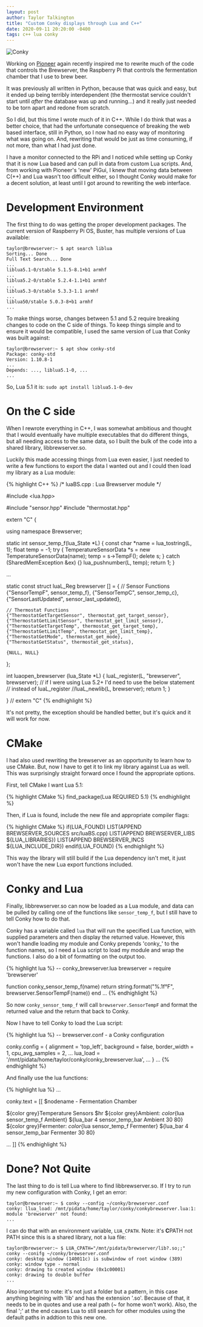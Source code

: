 ```yaml
---
layout: post
author: Taylor Talkington
title: "Custom Conky displays through Lua and C++"
date: 2020-09-11 20:20:00 -0400
tags: c++ lua conky
---
```


![Conky](/assets/brewserver-conky.png)

Working on [Pioneer](https://pioneerspacesim.net/#slide0) again recently inspired me to rewrite much of the code that controls the Brewserver, the Raspberry Pi that controls the fermentation chamber that I use to brew beer.

It was previously all written in Python, because that was quick and easy, but it ended up being terribly interdependent (the thermostat service couldn't start until *after* the database was up and running...) and it really just needed to be torn apart and redone from scratch.

So I did, but this time I wrote much of it in C++. While I do think that was a better choice, that had the unfortunate consequence of breaking the web based interface, still in Python, so I now had no easy way of monitoring what was going on. And, rewriting that would be just as time consuming, if not more, than what I had just done.

I have a monitor connected to the RPi and I noticed while setting up Conky that it is now Lua based and can pull in data from custom Lua scripts. And, from working with Pioneer's 'new' PiGui, I knew that moving data between C(++) and Lua wasn't too difficult either, so I thought Conky would make for a decent solution, at least until I got around to rewriting the web interface.

# Development Environment

The first thing to do was getting the proper development packages. The current version of Raspberry Pi OS, Buster, has multiple versions of Lua available:

~~~
taylor@brewserver:~ $ apt search liblua
Sorting... Done
Full Text Search... Done
...
liblua5.1-0/stable 5.1.5-8.1+b1 armhf
...
liblua5.2-0/stable 5.2.4-1.1+b1 armhf
...
liblua5.3-0/stable 5.3.3-1.1 armhf
...
liblua50/stable 5.0.3-8+b1 armhf
...
~~~

To make things worse, changes between 5.1 and 5.2 require breaking changes to code on the C side of things. To keep things simple and to ensure it would be compatible, I used the same version of Lua that Conky was built against:

~~~
taylor@brewserver:~ $ apt show conky-std
Package: conky-std
Version: 1.10.8-1
...
Depends: ..., liblua5.1-0, ...
...
~~~

So, Lua 5.1 it is: `sudo apt install liblua5.1-0-dev`

# On the C side

When I rewrote everything in C++, I was somewhat ambitious and thought that I would eventually have multiple executables that do different things, but all needing access to the same data, so I built the bulk of the code into a shared library, libbrewserver.so.

Luckily this made accessing things from Lua even easier, I just needed to write a few functions to export the data I wanted out and I could then load my library as a Lua module:

{% highlight C++ %}
/* luaBS.cpp : Lua Brewserver module */

#include <lua.hpp>

#include "sensor.hpp"
#include "thermostat.hpp"

extern "C" {

using namespace Brewserver;

static int sensor_temp_f(lua_State *L)
{
	const char *name = lua_tostring(L, 1);
	float temp = -1;
	try {
		TemperatureSensorData *s = new TemperatureSensorData(name);
		temp = s->TempF();
		delete s;
	} catch (SharedMemException &ex) {}
	lua_pushnumber(L, temp);
	return 1;
}

...

static const struct luaL_Reg brewserver [] = {
	// Sensor Functions
	{"SensorTempF", sensor_temp_f},
	{"SensorTempC", sensor_temp_c},
	{"SensorLastUpdated", sensor_last_updated},

	// Thermostat Functions
	{"ThermostatGetTargetSensor", thermostat_get_target_sensor},
	{"ThermostatGetLimitSensor", thermostat_get_limit_sensor},
	{"ThermostatGetTargetTemp", thermostat_get_target_temp},
	{"ThermostatGetLimitTemp", thermostat_get_limit_temp},
	{"ThermostatGetMode", thermostat_get_mode},
	{"ThermostatGetStatus", thermostat_get_status},

	{NULL, NULL}
};

int luaopen_brewserver (lua_State *L)
{
	luaL_register(L, "brewserver", brewserver);
	// if I were using Lua 5.2+ I'd need to use the below statement
	// instead of luaL_register
	//luaL_newlib(L, brewserver);
	return 1;
}

} // extern "C"
{% endhighlight %}

It's not pretty, the exception should be handled better, but it's quick and it will work for now.

# CMake

I had also used rewriting the brewserver as an opportunity to learn how to use CMake. But, now I have to get it to link my library against Lua as well. This was surprisingly straight forward once I found the appropriate options.

First, tell CMake I want Lua 5.1:

{% highlight CMake %}
find_package(Lua REQUIRED 5.1)
{% endhighlight %}

Then, if Lua is found, include the new file and appropriate compiler flags:

{% highlight CMake %}
if(LUA_FOUND)
	LIST(APPEND BREWSERVER_SOURCES src/luaBS.cpp)
	LIST(APPEND BREWSERVER_LIBS ${LUA_LIBRARIES})
	LIST(APPEND BREWSERVER_INCS ${LUA_INCLUDE_DIR})
endif(LUA_FOUND)
{% endhighlight %}

This way the library will still build if the Lua dependency isn't met, it just won't have the new Lua export functions included.

# Conky and Lua

Finally, libbrewserver.so can now be loaded as a Lua module, and data can be pulled by calling one of the functions like `sensor_temp_f`, but I still have to tell Conky how to do that.

Conky has a variable called `lua` that will run the specified Lua function, with supplied parameters and then display the returned value. However, this won't handle loading my module and Conky prepends 'conky_' to the function names, so I need a Lua script to load my module and wrap the functions. I also do a bit of formatting on the output too.

{% highlight lua %}
-- conky_brewserver.lua
brewserver = require 'brewserver'

function conky_sensor_temp_f(name)
	return string.format("%.1f°F", brewserver.SensorTempF(name))
end
...
{% endhighlight %}

So now `conky_sensor_temp_f` will call `brewserver.SensorTempF` and format the returned value and the return that back to Conky.

Now I have to tell Conky to load the Lua script:

{% highlight lua %}
-- brewserver.conf - a Conky configuration

conky.config = {
    alignment = 'top_left',
    background = false,
    border_width = 1,
    cpu_avg_samples = 2,
    ...
    lua_load = '/mnt/pidata/home/taylor/conky/conky_brewserver.lua',
    ...
}
...
{% endhighlight %}

And finally use the lua functions:

{% highlight lua %}
...

conky.text = [[
$nodename - Fermentation Chamber

${color grey}Temperature Sensors
$hr
${color grey}Ambient:   $color${lua sensor_temp_f Ambient} ${lua_bar 4 sensor_temp_bar Ambient 30 80}
${color grey}Fermenter: $color${lua sensor_temp_f Fermenter} ${lua_bar 4 sensor_temp_bar Fermenter 30 80}

...
]]
{% endhighlight %}

# Done? Not Quite

The last thing to do is tell Lua where to find libbrewserver.so. If I try to run my new configuration with Conky, I get an error:

~~~
taylor@brewserver:~ $ conky --config ~/conky/brewserver.conf
conky: llua_load: /mnt/pidata/home/taylor/conky/conkybrewserver.lua:1: module 'brewserver' not found:
...
~~~

I can do that with an environment variable, `LUA_CPATH`. Note: it's **C**PATH not PATH since this is a shared library, not a lua file:

~~~
taylor@brewserver:~ $ LUA_CPATH="/mnt/pidata/brewserver/lib?.so;;" conky --conifg ~/conky/brewserver.conf
conky: desktop window (140011c) is subwindow of root window (389)
conky: window type - normal
conky: drawing to created window (0x1c00001)
conky: drawing to double buffer
...
~~~

Also important to note: it's not just a folder but a pattern, in this case anything begining with 'lib' and has the extension '.so'. Because of that, it needs to be in quotes and use a real path (~ for home won't work). Also, the final ';' at the end causes Lua to still search for other modules using the default paths in addtion to this new one.

